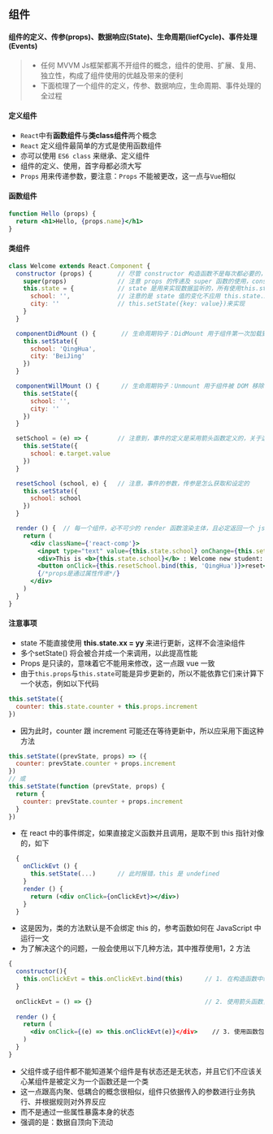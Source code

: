 ## 组件

#### 组件的定义、传参(props)、数据响应(State)、生命周期(liefCycle)、事件处理(Events)

> * 任何 MVVM Js框架都离不开组件的概念，组件的使用、扩展、复用、独立性，构成了组件使用的优越及带来的便利
> * 下面梳理了一个组件的定义，传参、数据响应，生命周期、事件处理的全过程


#### 定义组件

* `React`中有**函数组件**与**类class组件**两个概念
* `React` 定义组件最简单的方式是使用函数组件 
* 亦可以使用 `ES6 class` 来继承、定义组件
* 组件的定义、使用，首字母都必须大写
* `Props` 用来传递参数，要注意：`Props` 不能被更改，这一点与`Vue`相似


#### 函数组件

```jsx
function Hello (props) {
  return <h1>Hello, {props.name}</h1>
}
```

#### 类组件

```jsx
class Welcome extends React.Component {
  constructor (props) {       // 尽管 constructor 构造函数不是每次都必要的，但为了实现组件的参数传递，props 必不可少
    super(props)              // 注意 props 的传递及 super 函数的使用，constructor 必须搭配 super
    this.state = {            // state 是用来实现数据监听的，所有使用this.state.xx 的变量将在数据变化时被实时渲染响应
      school: '',             // 注意的是 state 值的变化不应用 this.state.xx = yy的方法，而是使用
      city: ''                // this.setState({key: value})来实现
    }
  }

  componentDidMount () {       // 生命周期钩子：DidMount 用于组件第一次加载到 DOM 中，挂载
    this.setState({
      school: 'QingHua',
      city: 'BeiJing'
    })
  }

  componentWillMount () {      // 生命周期钩子：Unmount 用于组件被 DOM 移除，即卸载
    this.setState({
      school: '',
      city: ''
    })
  }

  setSchool = (e) => {        // 注意到，事件的定义是采用箭头函数定义的，关于这个问题，可以查看下面的提示
    this.setState({
      school: e.target.value
    })
  }

  resetSchool (school, e) {   // 注意，事件的参数，传参是怎么获取和设定的
    this.setState({
      school: school
    })
  }

  render () {  // 每一个组件，必不可少的 render 函数渲染主体，且必定返回一个 jsx 对象
    return (
      <div className={'react-comp'}>
        <input type="text" value={this.state.school} onChange={this.setSchool}/>
        <div>This is <b>{this.state.school}</b> : Welcome new student: <b>{this.props.student}</b></div>
        <button onClick={this.resetSchool.bind(this, 'QingHua')}>reset</button>     {/*函数的传递参数，一般使用 .bind(this. params) 来进行传递*/}
        {/*props是通过属性传递*/}
      </div>
    )
  }
}

```


#### 注意事项

* state 不能直接使用 <b>this.state.xx = yy </b> 来进行更新，这样不会渲染组件
* 多个setState() 将会被合并成一个来调用，以此提高性能
* Props 是只读的，意味着它不能用来修改，这一点跟 vue 一致
* 由于`this.props`与`this.state`可能是异步更新的，所以不能依靠它们来计算下一个状态，例如以下代码

```jsx
this.setState({
  counter: this.state.counter + this.props.increment
})
```

* 因为此时，counter 跟 increment 可能还在等待更新中，所以应采用下面这种方法

```jsx
this.setState((prevState, props) => ({
  counter: prevState.counter + props.increment
})
// 或
this.setState(function (prevState, props) {
  return {
    counter: prevState.counter + props.increment
  }
})
```

* 在 react 中的事件绑定，如果直接定义函数并且调用，是取不到 this 指针对像的，如下

```jsx
  {
    onClickEvt () {
      this.setState(...)      // 此时报错，this 是 undefined
    }
    render () {
      return (<div onClick={onClickEvt}></div>)
    }
  }
```

* 这是因为，类的方法默认是不会绑定 this 的，参考函数如何在 JavaScript 中运行一文 
* 为了解决这个的问题，一般会使用以下几种方法，其中推荐使用1，2 方法

```jsx
{
  constructor(){
    this.onClickEvt = this.onClickEvt.bind(this)      // 1. 在构造函数中绑定 this，常规操作，但较为麻烦
  }
  
  onClickEvt = () => {}                               // 2. 使用箭头函数，需要 babel 转义
  
  render () {
    return (
      <div onClick={(e) => this.onClickEvt(e)}</div>    // 3. 使用函数包裹，这种用法如果这个回调函数作为一个属性值传入低阶组件（即 props 使用）可能会额外地进行重新渲染，导致性能问题
    )
  }
}
```

* 父组件或子组件都不能知道某个组件是有状态还是无状态，并且它们不应该关心某组件是被定义为一个函数还是一个类
* 这一点跟高内聚、低耦合的概念很相似，组件只依据传入的参数进行业务执行、并根据规则对外界反应
* 而不是通过一些属性暴露本身的状态
* 强调的是：数据自顶向下流动
